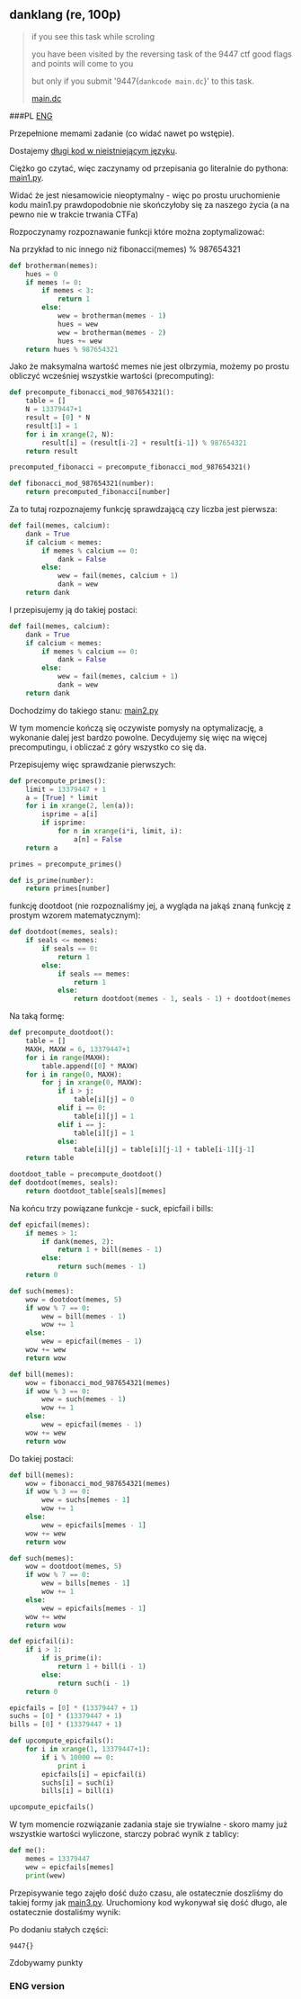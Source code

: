 ## danklang (re, 100p)

> if you see this task while scroling
>
> you have been visited by the reversing task of the 9447 ctf
> good flags and points will come to you
>
> but only if you submit '9447{`dankcode main.dc`}' to this task. 
>
> [main.dc](main.dc)

###PL
[ENG](#eng-version)

Przepełnione memami zadanie (co widać nawet po wstępie).

Dostajemy [długi kod w nieistniejącym języku](main.dc).

Ciężko go czytać, więc zaczynamy od przepisania go literalnie do pythona: [main1.py](main1.py).

Widać że jest niesamowicie nieoptymalny - więc po prostu uruchomienie kodu main1.py prawdopodobnie
nie skończyłoby się za naszego życia (a na pewno nie w trakcie trwania CTFa)

Rozpoczynamy rozpoznawanie funkcji które można zoptymalizować:

Na przykład to nic innego niż fibonacci(memes) % 987654321

```python
def brotherman(memes):
    hues = 0
    if memes != 0:
        if memes < 3:
            return 1
        else:
            wew = brotherman(memes - 1)
            hues = wew
            wew = brotherman(memes - 2)
            hues += wew
    return hues % 987654321
```

Jako że maksymalna wartość memes nie jest olbrzymia, możemy po prostu obliczyć wcześniej wszystkie wartości (precomputing):

```python
def precompute_fibonacci_mod_987654321():
    table = []
    N = 13379447+1
    result = [0] * N
    result[1] = 1
    for i in xrange(2, N):
        result[i] = (result[i-2] + result[i-1]) % 987654321
    return result

precomputed_fibonacci = precompute_fibonacci_mod_987654321()

def fibonacci_mod_987654321(number):
    return precomputed_fibonacci[number]
```

Za to tutaj rozpoznajemy funkcję sprawdzającą czy liczba jest pierwsza:
```python
def fail(memes, calcium):
    dank = True
    if calcium < memes:
        if memes % calcium == 0:
            dank = False
        else:
            wew = fail(memes, calcium + 1)
            dank = wew
    return dank
```

I przepisujemy ją do takiej postaci:

```python
def fail(memes, calcium):
    dank = True
    if calcium < memes:
        if memes % calcium == 0:
            dank = False
        else:
            wew = fail(memes, calcium + 1)
            dank = wew
    return dank
```

Dochodzimy do takiego stanu: [main2.py](main2.py)

W tym momencie kończą się oczywiste pomysły na optymalizację, a wykonanie dalej jest bardzo powolne. Decydujemy się więc
na więcej precomputingu, i obliczać z góry wszystko co się da.

Przepisujemy więc sprawdzanie pierwszych:

```python
def precompute_primes():
    limit = 13379447 + 1
    a = [True] * limit
    for i in xrange(2, len(a)):
        isprime = a[i]
        if isprime:
            for n in xrange(i*i, limit, i):
                a[n] = False
    return a

primes = precompute_primes()

def is_prime(number):
    return primes[number]
```

funkcję dootdoot (nie rozpoznaliśmy jej, a wygląda na jakąś znaną funkcję z prostym wzorem matematycznym):

```python
def dootdoot(memes, seals):
    if seals <= memes:
        if seals == 0:
            return 1
        else:
            if seals == memes:
                return 1
            else:
                return dootdoot(memes - 1, seals - 1) + dootdoot(memes - 1, seals)
```

Na taką formę:

```python
def precompute_dootdoot():
    table = []
    MAXH, MAXW = 6, 13379447+1
    for i in range(MAXH):
        table.append([0] * MAXW)
    for i in range(0, MAXH):
        for j in xrange(0, MAXW):
            if i > j:
                table[i][j] = 0
            elif i == 0:
                table[i][j] = 1
            elif i == j:
                table[i][j] = 1
            else:
                table[i][j] = table[i][j-1] + table[i-1][j-1]
    return table

dootdoot_table = precompute_dootdoot()
def dootdoot(memes, seals):
    return dootdoot_table[seals][memes] 
```

Na końcu trzy powiązane funkcje - suck, epicfail i bills:

```python
def epicfail(memes):
    if memes > 1:
        if dank(memes, 2):
            return 1 + bill(memes - 1)
        else:
            return such(memes - 1)
    return 0

def such(memes):
    wow = dootdoot(memes, 5)
    if wow % 7 == 0:
        wew = bill(memes - 1)
        wow += 1
    else:
        wew = epicfail(memes - 1)
    wow += wew
    return wow

def bill(memes):
    wow = fibonacci_mod_987654321(memes)
    if wow % 3 == 0:
        wew = such(memes - 1)
        wow += 1
    else:
        wew = epicfail(memes - 1)
    wow += wew
    return wow
```

Do takiej postaci:

```python
def bill(memes):
    wow = fibonacci_mod_987654321(memes)
    if wow % 3 == 0:
        wew = suchs[memes - 1]
        wow += 1
    else:
        wew = epicfails[memes - 1]
    wow += wew
    return wow

def such(memes):
    wow = dootdoot(memes, 5)
    if wow % 7 == 0:
        wew = bills[memes - 1]
        wow += 1
    else:
        wew = epicfails[memes - 1]
    wow += wew
    return wow

def epicfail(i):
    if i > 1:
        if is_prime(i):
            return 1 + bill(i - 1)
        else:
            return such(i - 1)
    return 0

epicfails = [0] * (13379447 + 1)
suchs = [0] * (13379447 + 1)
bills = [0] * (13379447 + 1)

def upcompute_epicfails():
    for i in xrange(1, 13379447+1):
        if i % 10000 == 0:
            print i
        epicfails[i] = epicfail(i)
        suchs[i] = such(i)
        bills[i] = bill(i)

upcompute_epicfails()
```

W tym momencie rozwiązanie zadania staje sie trywialne - skoro mamy już wszystkie wartości wyliczone, starczy 
pobrać wynik z tablicy:

```python
def me():
    memes = 13379447
    wew = epicfails[memes]
    print(wew)
```

Przepisywanie tego zajęło dość dużo czasu, ale ostatecznie doszliśmy do takiej formy jak [main3.py](main3.py).
Uruchomiony kod wykonywał się dość długo, ale ostatecznie dostaliśmy wynik:


Po dodaniu stałych części:

    9447{}

Zdobywamy punkty


### ENG version

